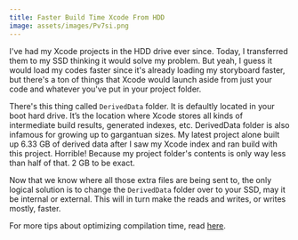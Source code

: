 ```yaml
---
title: Faster Build Time Xcode From HDD
image: assets/images/Pv7si.png
---
```


I've had my Xcode projects in the HDD drive ever since. Today, I transferred them to my SSD thinking it would solve my problem. But yeah, I guess it would load my codes faster since it's already loading my storyboard faster, but there's a ton of things that Xcode would launch aside from just your code and whatever you've put in your project folder. 

There's this thing called `DerivedData` folder. It is defaultly located in your boot hard drive. It’s the location where Xcode stores all kinds of intermediate build results, generated indexes, etc. DerivedData folder is also infamous for growing up to gargantuan sizes. My latest project alone built up 6.33 GB of derived data after I saw my Xcode index and ran build with this project. Horrible! Because my project folder's contents is only way less than half of that. 2 GB to be exact.

Now that we know where all those extra files are being sent to, the only logical solution is to change the `DerivedData` folder over to your SSD, may it be internal or external. This will in turn make the reads and writes, or writes mostly, faster.

For more tips about optimizing compilation time, read [here][opt].

[opt]: https://codeburst.io/optimizing-compilation-time-for-swift-code-e692376085a6
